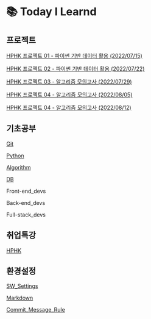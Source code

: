 # 📚 Today I Learnd
## 프로젝트

[HPHK 프로젝트 01 - 파이썬 기반 데이터 활용 (2022/07/15)](./Project/HPHK_Project_01)

[HPHK 프로젝트 02 - 파이썬 기반 데이터 활용 (2022/07/22)](./Project/HPHK_Project_02)

[HPHK 프로젝트 03 - 알고리즘 모의고사 (2022/07/29)](./Project/HPHK_Project_03)

[HPHK 프로젝트 04 - 알고리즘 모의고사 (2022/08/05)](./Project/HPHK_Project_04)

[HPHK 프로젝트 04 - 알고리즘 모의고사 (2022/08/12)](./Project/HPHK_Project_05)

## 기초공부

[Git](./KDT/Git/)

[Python](./KDT/Python)

[Algorithm](./KDT/Algoritym)

[DB](./KDT/DB)

Front-end_devs

Back-end_devs

Full-stack_devs

## 취업특강

[HPHK](./HPHK)

## 환경설정

[SW_Settings](./Configuration/SW_Settings)

[Markdown](./Configuration/Markdown/)

[Commit_Message_Rule](./Configuration/Commit_Message_Rule.md)

